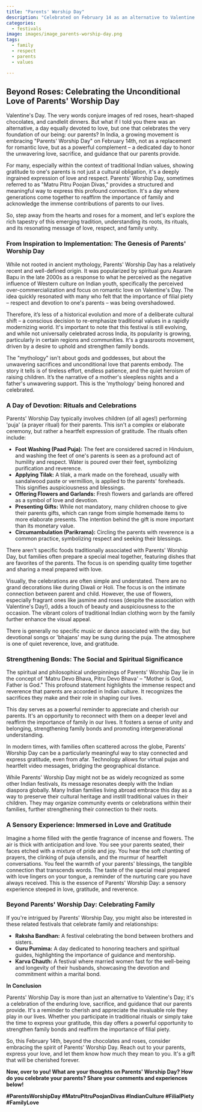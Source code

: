 ```yaml
---
title: "Parents' Worship Day"
description: "Celebrated on February 14 as an alternative to Valentine's Day, promoting respect and worship of parents."
categories:
  - festivals
image: images/image_parents-worship-day.png
tags:
  - family
  - respect
  - parents
  - values

---
```


## Beyond Roses: Celebrating the Unconditional Love of Parents' Worship Day

Valentine's Day. The very words conjure images of red roses, heart-shaped chocolates, and candlelit dinners. But what if I told you there was an alternative, a day equally devoted to love, but one that celebrates the very foundation of our being: our parents? In India, a growing movement is embracing "Parents' Worship Day" on February 14th, not as a replacement for romantic love, but as a powerful complement – a dedicated day to honor the unwavering love, sacrifice, and guidance that our parents provide.

For many, especially within the context of traditional Indian values, showing gratitude to one's parents is not just a cultural obligation, it's a deeply ingrained expression of love and respect. Parents' Worship Day, sometimes referred to as "Matru Pitru Poojan Divas," provides a structured and meaningful way to express this profound connection. It's a day where generations come together to reaffirm the importance of family and acknowledge the immense contributions of parents to our lives.

So, step away from the hearts and roses for a moment, and let's explore the rich tapestry of this emerging tradition, understanding its roots, its rituals, and its resonating message of love, respect, and family unity.

### From Inspiration to Implementation: The Genesis of Parents' Worship Day

While not rooted in ancient mythology, Parents' Worship Day has a relatively recent and well-defined origin. It was popularized by spiritual guru Asaram Bapu in the late 2000s as a response to what he perceived as the negative influence of Western culture on Indian youth, specifically the perceived over-commercialization and focus on romantic love on Valentine's Day. The idea quickly resonated with many who felt that the importance of filial piety – respect and devotion to one's parents – was being overshadowed.

Therefore, it’s less of a historical evolution and more of a deliberate cultural shift – a conscious decision to re-emphasize traditional values in a rapidly modernizing world. It's important to note that this festival is still evolving, and while not universally celebrated across India, its popularity is growing, particularly in certain regions and communities. It's a grassroots movement, driven by a desire to uphold and strengthen family bonds.

The "mythology" isn't about gods and goddesses, but about the unwavering sacrifices and unconditional love that parents embody. The story it tells is of tireless effort, endless patience, and the quiet heroism of raising children. It’s the narrative of a mother's sleepless nights and a father's unwavering support. This is the 'mythology' being honored and celebrated.

### A Day of Devotion: Rituals and Celebrations

Parents' Worship Day typically involves children (of all ages!) performing 'puja' (a prayer ritual) for their parents. This isn't a complex or elaborate ceremony, but rather a heartfelt expression of gratitude. The rituals often include:

*   **Foot Washing (Paad Puja):** The feet are considered sacred in Hinduism, and washing the feet of one's parents is seen as a profound act of humility and respect. Water is poured over their feet, symbolizing purification and reverence.
*   **Applying Tilak:** A tilak, a mark made on the forehead, usually with sandalwood paste or vermillion, is applied to the parents' foreheads. This signifies auspiciousness and blessings.
*   **Offering Flowers and Garlands:** Fresh flowers and garlands are offered as a symbol of love and devotion.
*   **Presenting Gifts:** While not mandatory, many children choose to give their parents gifts, which can range from simple homemade items to more elaborate presents. The intention behind the gift is more important than its monetary value.
*   **Circumambulation (Parikrama):** Circling the parents with reverence is a common practice, symbolizing respect and seeking their blessings.

There aren't specific foods traditionally associated with Parents' Worship Day, but families often prepare a special meal together, featuring dishes that are favorites of the parents. The focus is on spending quality time together and sharing a meal prepared with love.

Visually, the celebrations are often simple and understated. There are no grand decorations like during Diwali or Holi. The focus is on the intimate connection between parent and child. However, the use of flowers, especially fragrant ones like jasmine and roses (despite the association with Valentine's Day!), adds a touch of beauty and auspiciousness to the occasion. The vibrant colors of traditional Indian clothing worn by the family further enhance the visual appeal.

There is generally no specific music or dance associated with the day, but devotional songs or 'bhajans' may be sung during the puja. The atmosphere is one of quiet reverence, love, and gratitude.

### Strengthening Bonds: The Social and Spiritual Significance

The spiritual and philosophical underpinnings of Parents' Worship Day lie in the concept of 'Matru Devo Bhava, Pitru Devo Bhava' – "Mother is God, Father is God." This profound statement highlights the immense respect and reverence that parents are accorded in Indian culture. It recognizes the sacrifices they make and their role in shaping our lives.

This day serves as a powerful reminder to appreciate and cherish our parents. It's an opportunity to reconnect with them on a deeper level and reaffirm the importance of family in our lives. It fosters a sense of unity and belonging, strengthening family bonds and promoting intergenerational understanding.

In modern times, with families often scattered across the globe, Parents' Worship Day can be a particularly meaningful way to stay connected and express gratitude, even from afar. Technology allows for virtual pujas and heartfelt video messages, bridging the geographical distance.

While Parents' Worship Day might not be as widely recognized as some other Indian festivals, its message resonates deeply with the Indian diaspora globally. Many Indian families living abroad embrace this day as a way to preserve their cultural heritage and instill traditional values in their children. They may organize community events or celebrations within their families, further strengthening their connection to their roots.

### A Sensory Experience: Immersed in Love and Gratitude

Imagine a home filled with the gentle fragrance of incense and flowers. The air is thick with anticipation and love. You see your parents seated, their faces etched with a mixture of pride and joy. You hear the soft chanting of prayers, the clinking of puja utensils, and the murmur of heartfelt conversations. You feel the warmth of your parents' blessings, the tangible connection that transcends words. The taste of the special meal prepared with love lingers on your tongue, a reminder of the nurturing care you have always received. This is the essence of Parents' Worship Day: a sensory experience steeped in love, gratitude, and reverence.

### Beyond Parents' Worship Day: Celebrating Family

If you're intrigued by Parents' Worship Day, you might also be interested in these related festivals that celebrate family and relationships:

*   **Raksha Bandhan:** A festival celebrating the bond between brothers and sisters.
*   **Guru Purnima:** A day dedicated to honoring teachers and spiritual guides, highlighting the importance of guidance and mentorship.
*   **Karva Chauth:** A festival where married women fast for the well-being and longevity of their husbands, showcasing the devotion and commitment within a marital bond.

**In Conclusion**

Parents' Worship Day is more than just an alternative to Valentine's Day; it's a celebration of the enduring love, sacrifice, and guidance that our parents provide. It's a reminder to cherish and appreciate the invaluable role they play in our lives. Whether you participate in traditional rituals or simply take the time to express your gratitude, this day offers a powerful opportunity to strengthen family bonds and reaffirm the importance of filial piety.

So, this February 14th, beyond the chocolates and roses, consider embracing the spirit of Parents' Worship Day. Reach out to your parents, express your love, and let them know how much they mean to you. It's a gift that will be cherished forever.

**Now, over to you! What are your thoughts on Parents' Worship Day? How do you celebrate your parents? Share your comments and experiences below!**

**#ParentsWorshipDay #MatruPitruPoojanDivas #IndianCulture #FilialPiety #FamilyLove**

